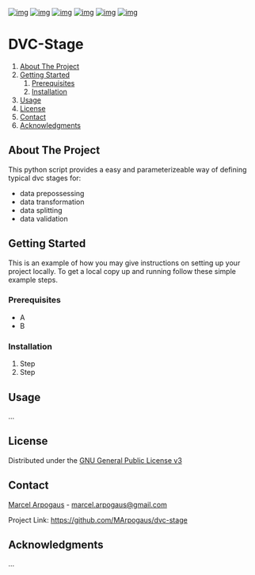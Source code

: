 [![img](https://img.shields.io/github/contributors/MArpogaus/dvc-stage.svg?style=flat-square)](https://github.com/MArpogaus/dvc-stage/graphs/contributors)
[![img](https://img.shields.io/github/forks/MArpogaus/dvc-stage.svg?style=flat-square)](https://github.com/MArpogaus/dvc-stage/network/members)
[![img](https://img.shields.io/github/stars/MArpogaus/dvc-stage.svg?style=flat-square)](https://github.com/MArpogaus/dvc-stage/stargazers)
[![img](https://img.shields.io/github/issues/MArpogaus/dvc-stage.svg?style=flat-square)](https://github.com/MArpogaus/dvc-stage/issues)
[![img](https://img.shields.io/github/license/MArpogaus/dvc-stage.svg?style=flat-square)](https://github.com/MArpogaus/dvc-stage/blob/master/COPYING)
[![img](https://img.shields.io/badge/-LinkedIn-black.svg?style=flat-square&logo=linkedin&colorB=555)](https://linkedin.com/in/MArpogaus)


# DVC-Stage

1.  [About The Project](#about-the-project)
2.  [Getting Started](#getting-started)
    1.  [Prerequisites](#prerequisites)
    2.  [Installation](#installation)
3.  [Usage](#usage)
4.  [License](#license)
5.  [Contact](#contact)
6.  [Acknowledgments](#acknowledgments)


<a id="about-the-project"></a>

## About The Project

This python script provides a easy and parameterizeable way of defining typical dvc stages for:

-   data prepossessing
-   data transformation
-   data splitting
-   data validation


<a id="getting-started"></a>

## Getting Started

This is an example of how you may give instructions on setting up your
project locally. To get a local copy up and running follow these simple
example steps.


<a id="prerequisites"></a>

### Prerequisites

-   A
-   B


<a id="installation"></a>

### Installation

1.  Step
2.  Step


<a id="usage"></a>

## Usage

&#x2026;


<a id="license"></a>

## License

Distributed under the [GNU General Public License v3](COPYING)


<a id="contact"></a>

## Contact

[Marcel Arpogaus](https://github.com/MArpogaus/) - [marcel.arpogaus@gmail.com](mailto:marcel.arpogaus@gmail.com)

Project Link:
<https://github.com/MArpogaus/dvc-stage>


<a id="acknowledgments"></a>

## Acknowledgments

&#x2026;
